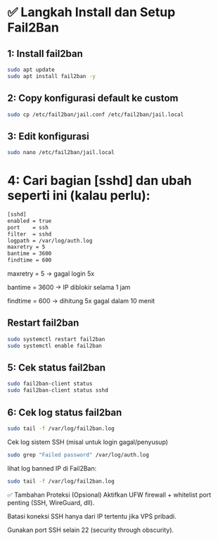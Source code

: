 # ✅ Langkah Install dan Setup Fail2Ban

## 1: Install fail2ban
```bash
sudo apt update
sudo apt install fail2ban -y

```
## 2: Copy konfigurasi default ke custom
```bash
sudo cp /etc/fail2ban/jail.conf /etc/fail2ban/jail.local

```
## 3: Edit konfigurasi

```bash
sudo nano /etc/fail2ban/jail.local


```
# 4: Cari bagian [sshd] dan ubah seperti ini (kalau perlu):
```bash
[sshd]
enabled = true
port    = ssh
filter  = sshd
logpath = /var/log/auth.log
maxretry = 5
bantime = 3600
findtime = 600


```
maxretry = 5 → gagal login 5x

bantime = 3600 → IP diblokir selama 1 jam

findtime = 600 → dihitung 5x gagal dalam 10 menit

## Restart fail2ban

```bash
sudo systemctl restart fail2ban
sudo systemctl enable fail2ban

```
## 5: Cek status fail2ban

```bash
sudo fail2ban-client status
sudo fail2ban-client status sshd

```

## 6: Cek log status fail2ban

```bash
sudo tail -f /var/log/fail2ban.log

```
Cek log sistem SSH (misal untuk login gagal/penyusup)
```bash
sudo grep "Failed password" /var/log/auth.log


```
lihat log banned IP di Fail2Ban:
```bash
sudo tail -f /var/log/fail2ban.log

```

✅ Tambahan Proteksi (Opsional)
Aktifkan UFW firewall + whitelist port penting (SSH, WireGuard, dll).

Batasi koneksi SSH hanya dari IP tertentu jika VPS pribadi.

Gunakan port SSH selain 22 (security through obscurity).



